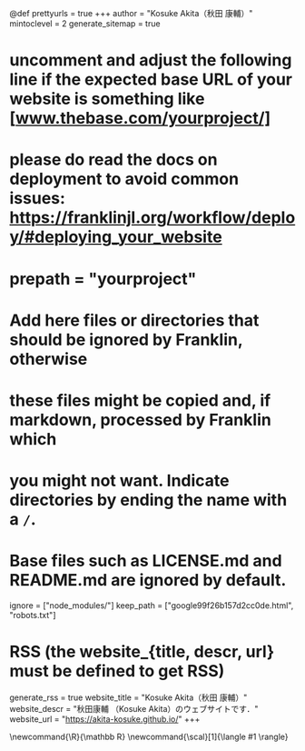<!--
Add here global page variables to use throughout your website.
-->
@def prettyurls = true
+++
author = "Kosuke Akita（秋田 康輔）"
mintoclevel = 2
generate_sitemap = true

# uncomment and adjust the following line if the expected base URL of your website is something like [www.thebase.com/yourproject/]
# please do read the docs on deployment to avoid common issues: https://franklinjl.org/workflow/deploy/#deploying_your_website
# prepath = "yourproject"

# Add here files or directories that should be ignored by Franklin, otherwise
# these files might be copied and, if markdown, processed by Franklin which
# you might not want. Indicate directories by ending the name with a `/`.
# Base files such as LICENSE.md and README.md are ignored by default.

ignore = ["node_modules/"]
keep_path = ["google99f26b157d2cc0de.html", "robots.txt"]


# RSS (the website_{title, descr, url} must be defined to get RSS)
generate_rss = true
website_title = "Kosuke Akita（秋田 康輔）"
website_descr = "秋田康輔 （Kosuke Akita）のウェブサイトです．"
website_url   = "https://akita-kosuke.github.io/"
+++

<!--
Add here global latex commands to use throughout your pages.
-->
\newcommand{\R}{\mathbb R}
\newcommand{\scal}[1]{\langle #1 \rangle}
